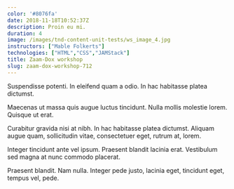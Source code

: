 ```yaml
---
color: '#8076fa'
date: 2018-11-18T10:52:37Z
description: Proin eu mi.
duration: 4
image: /images/tnd-content-unit-tests/ws_image_4.jpg
instructors: ["Mable Folkerts"]
technologies: ["HTML","CSS","JAMStack"]
title: Zaam-Dox workshop
slug: zaam-dox-workshop-712
---
```

Suspendisse potenti. In eleifend quam a odio. In hac habitasse platea dictumst.

Maecenas ut massa quis augue luctus tincidunt. Nulla mollis molestie lorem. Quisque ut erat.

Curabitur gravida nisi at nibh. In hac habitasse platea dictumst. Aliquam augue quam, sollicitudin vitae, consectetuer eget, rutrum at, lorem.

Integer tincidunt ante vel ipsum. Praesent blandit lacinia erat. Vestibulum sed magna at nunc commodo placerat.

Praesent blandit. Nam nulla. Integer pede justo, lacinia eget, tincidunt eget, tempus vel, pede.
